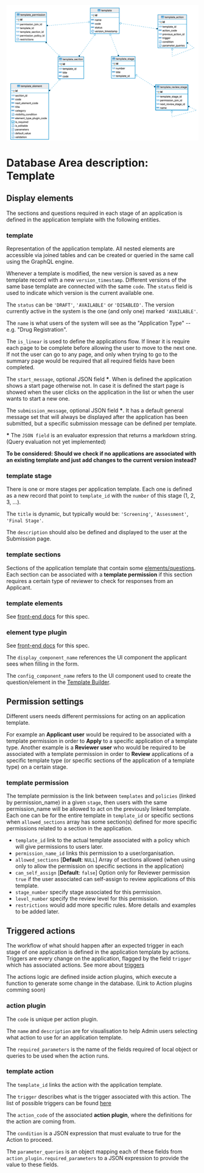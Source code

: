 ![Database Schema](images/database-schema-template.png)

# Database Area description: Template

## Display elements

The sections and questions required in each stage of an application is defined in the application template with the following entities.

### template

Representation of the application template. All nested elements are accessible via joined tables and can be created or queried in the same call using the GraphQL engine.

Whenever a template is modified, the new version is saved as a new template record with a new `version_timestamp`. Different versions of the same base template are connected with the same `code`. The `status` field is used to indicate which version is the current available one.

The `status` can be `'DRAFT'`, `'AVAILABLE'` or `'DISABLED'`. The version currently active in the system is the one (and only one) marked `'AVAILABLE'`.

The `name` is what users of the system will see as the "Application Type" -- e.g. "Drug Registration".

The `is_linear` is used to define the applications flow. If linear it is require each page to be complete before allowing the user to move to the next one. If not the user can go to any page, and only when trying to go to the summary page would be required that all required fields have been completed.

The `start_message`, optional JSON field **\***. When is defined the application shows a start page otherwise not. In case it is defined the start page is showed when the user clicks on the application in the list or when the user wants to start a new one.

The `submission_message`, optional JSON field **\***. It has a default general message set that will always be displayed after the application has been submitted, but a specific submission message can be defined per template.

**\*** The `JSON field` is an evaluator expression that returns a markdown string. (Query evaluation not yet implemented)

**To be considered: Should we check if no applications are associated with an existing template and just add changes to the current version instead?**

### template stage

There is one or more stages per application template. Each one is defined as a new record that point to `template_id` with the `number` of this stage (1, 2, 3, ...).

The `title` is dynamic, but typically would be: `'Screening'`, `'Assessment'`, `'Final Stage'`.

The `description` should also be defined and displayed to the user at the Submission page.

### template sections

Sections of the application template that contain some [elements/questions](Elements-Questions.md). Each section can be associated with a **template permission** if this section requires a certain type of reviewer to check for responses from an Applicant.

### template elements

See [front-end docs](https://github.com/msupply-foundation/conforma-web-app/wiki/Element-Type-Specs) for this spec.

### element type plugin

See [front-end docs](https://github.com/msupply-foundation/conforma-web-app/wiki/Element-Type-Specs) for this spec.

The `display_component_name` references the UI component the applicant sees when filling in the form.

The `config_component_name` refers to the UI component used to create the question/element in the [Template Builder](https://github.com/msupply-foundation/conforma-web-app/wiki/Template-Builder).

## Permission settings

Different users needs different permissions for acting on an application template.

For example an **Applicant user** would be required to be associated with a template permission in order to **Apply** to a specific application of a template type. Another example is a **Reviewer user** who would be required to be associated with a template permission in order to **Review** applications of a specific template type (or specific sections of the application of a template type) on a certain stage.

### template permission

The template permission is the link between `templates` and `policies` (linked by permission_name) in a given `stage`, then users with the same permission_name will be allowed to act on the previously linked template. Each one can be for the entire template in `template_id` or specific sections when `allowed_sections` array has some section(s) defined for more specific permissions related to a section in the application.

- `template_id` link to the actual template associated with a policy which will give permissions to users later.
- `permission_name_id` links this permission to a user/organisation.
- `allowed_sections` [**Default**: `NULL`] Array of sections allowed (when using only to allow the permission on specific sections in the application)
- `can_self_assign` [**Default**: `false`] Option only for Reviewer permission `true` if the user associated can self-assign to review applications of this template.
- `stage_number` specify stage associated for this permission.
- `level_number` specify the review level for this permission.
- `restrictions` would add more specific rules. More details and examples to be added later.

## Triggered actions

The workflow of what should happen after an expected trigger in each stage of one application is defined in the application template by actions. Triggers are every change on the application, flagged by the field `trigger` which has associated actions. See more about [triggers](Triggers-and-Actions.md)

The actions logic are defined inside action plugins, which execute a function to generate some change in the database. (Link to Action plugins comming soon)

### action plugin

The `code` is unique per action plugin.

The `name` and `description` are for visualisation to help Admin users selecting what action to use for an application template.

The `required_parameters` is the name of the fields required of local object or queries to be used when the action runs.

### template action

The `template_id` links the action with the application template.

The `trigger` describes what is the trigger associated with this action. The list of possible triggers can be found [here](Triggers-and-Actions.md)

The `action_code` of the associated **action plugin**, where the definitions for the action are coming from.

The `condition` is a JSON expression that must evaluate to true for the Action to proceed.

The `parameter_queries` is an object mapping each of these fields from `action_plugin.required_parameters` to a JSON expression to provide the value to these fields.
